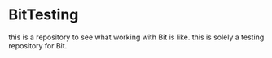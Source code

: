 # BitTesting
this is a repository to see what working with Bit is like. this is solely a testing repository for Bit.
